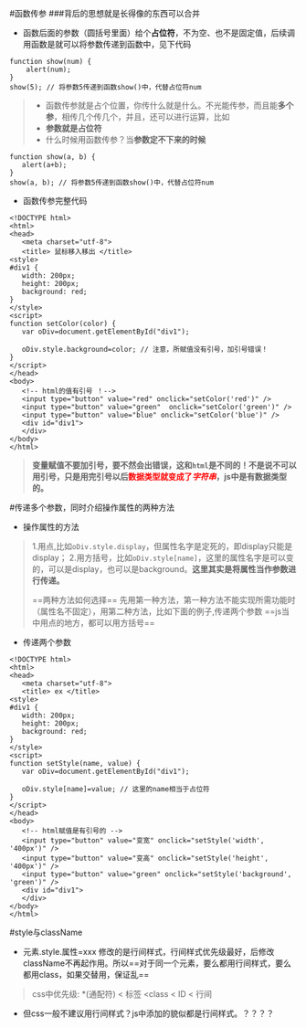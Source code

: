#函数传参
###背后的思想就是长得像的东西可以合并
- 函数后面的参数（圆括号里面）给个**占位符**，不为空、也不是固定值，后续调用函数是就可以将参数传递到函数中，见下代码
```
function show(num) {
	alert(num);
}
show(5); // 将参数5传递到函数show()中，代替占位符num
```
> - 函数传参就是占个位置，你传什么就是什么。不光能传参，而且能**多个参**，相传几个传几个，并且，还可以进行运算，比如
> - **参数就是占位符**
> - 什么时候用函数传参？当**参数定不下来的时候**

 ```
function show(a, b) {
	alert(a+b);
}
show(a, b); // 将参数5传递到函数show()中，代替占位符num
 ```
- 函数传参完整代码

 ```
<!DOCTYPE html>
<html>
<head>
    <meta charset="utf-8">
    <title> 鼠标移入移出 </title>
<style>
#div1 {
    width: 200px;
    height: 200px;
    background: red;
}
</style>
<script>
function setColor(color) {
    var oDiv=document.getElementById("div1");

    oDiv.style.background=color; // 注意，所赋值没有引号，加引号错误！
}
</script>
</head>
<body>
	<!-- html的值有引号 ！-->
    <input type="button" value="red" onclick="setColor('red')" />
    <input type="button" value="green"  onclick="setColor('green')" /> 
    <input type="button" value="blue" onclick="setColor('blue')" />
    <div id="div1">
    </div>
</body>
</html>

 ```
> **变量赋值不要加引号，要不然会出错误，这和`html`是不同的！不是说不可以用引号，只是用完引号以后<font color=red>数据类型就变成了*字符串*</font>，js中是有数据类型的。**

#传递多个参数，同时介绍操作属性的两种方法

- 操作属性的方法
> 1.用点,比如`oDiv.style.display`，但属性名字是定死的，即display只能是display；
> 2.用方括号，比如`oDiv.style[name]`，这里的属性名字是可以变的，可以是display，也可以是background。**这里其实是将属性当作参数进行传递。**
> 
> ==两种方法如何选择==
> 先用第一种方法，第一种方法不能实现所需功能时（属性名不固定），用第二种方法，比如下面的例子,传递两个参数
> ==js当中用点的地方，都可以用方括号==

- 传递两个参数
 ```
 <!DOCTYPE html>
<html>
<head>
    <meta charset="utf-8">
    <title> ex </title>
<style>
#div1 {
    width: 200px;
    height: 200px;
    background: red;
}
</style>
<script>
function setStyle(name, value) {
    var oDiv=document.getElementById("div1");

    oDiv.style[name]=value; // 这里的name相当于占位符
}
</script>
</head>
<body>
    <!-- html赋值是有引号的 -->
    <input type="button" value="变宽" onclick="setStyle('width', '400px')" />
    <input type="button" value="变高" onclick="setStyle('height', '400px')" />
    <input type="button" value="green" onclick="setStyle('background', 'green')" />
    <div id="div1">
    </div>
</body>
</html>

 ```
#style与className
- 元素.style.属性=xxx 修改的是行间样式，行间样式优先级最好，后修改className不再起作用。所以==对于同一个元素，要么都用行间样式，要么都用class，如果交替用，保证乱==
> css中优先级:  *(通配符) < 标签 <class < ID < 行间

- 但css一般不建议用行间样式？js中添加的貌似都是行间样式。？？？？